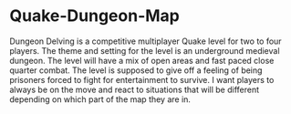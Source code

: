 # Quake-Dungeon-Map

Dungeon Delving is a competitive multiplayer Quake level for two to four players. The theme and setting for the level is an underground medieval dungeon. The level will have a mix of open areas and fast paced close quarter combat. The level is supposed to give off a feeling of being prisoners forced to fight for entertainment to survive. I want players to always be on the move and react to situations that will be different depending on which part of the map they are in.
